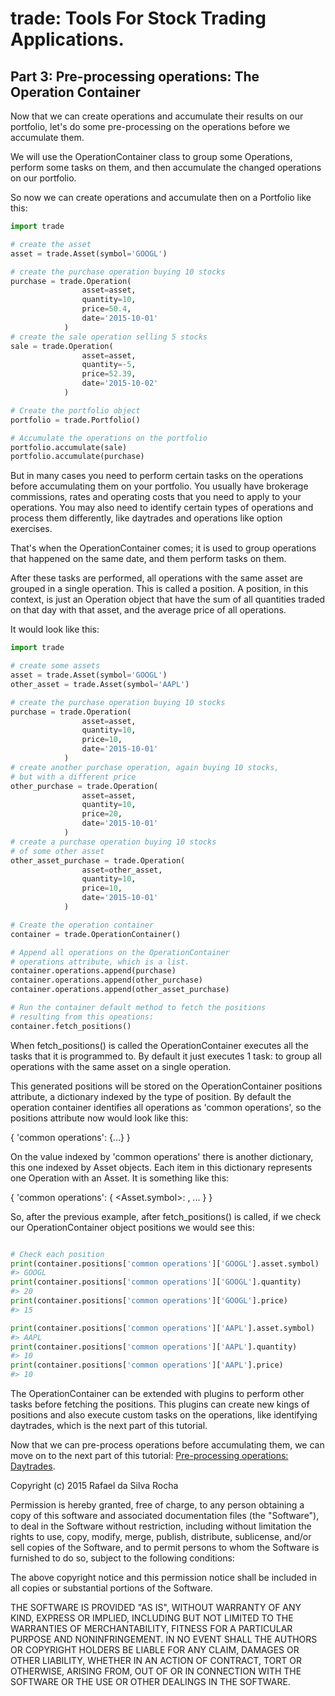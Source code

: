 # trade: Tools For Stock Trading Applications.

## Part 3: Pre-processing operations: The Operation Container
Now that we can create operations and accumulate their results on our
portfolio, let's do some pre-processing on the operations before we
accumulate them.

We will use the OperationContainer class to group some Operations, perform
some tasks on them, and then accumulate the changed operations on our
portfolio.

So now we can create operations and accumulate then on a Portfolio like this:

```python
import trade

# create the asset
asset = trade.Asset(symbol='GOOGL')

# create the purchase operation buying 10 stocks
purchase = trade.Operation(
                asset=asset,
                quantity=10,
                price=50.4,
                date='2015-10-01'
            )
# create the sale operation selling 5 stocks
sale = trade.Operation(
                asset=asset,
                quantity=-5,
                price=52.39,
                date='2015-10-02'
            )

# Create the portfolio object
portfolio = trade.Portfolio()

# Accumulate the operations on the portfolio
portfolio.accumulate(sale)
portfolio.accumulate(purchase)
```

But in many cases you need to perform certain tasks on the operations before
accumulating them on your portfolio. You usually have brokerage commissions,
rates and operating costs that you need to apply to your operations. You may
also need to identify certain types of operations and process them differently,
like daytrades and operations like option exercises.

That's when the OperationContainer comes; it is used to group operations that
happened on the same date, and them perform tasks on them.

After these tasks are performed, all operations with the same asset are grouped
in a single operation. This is called a position. A position, in this context,
is just an Operation object that have the sum of all quantities traded on that
day with that asset, and the average price of all operations.

It would look like this:

```python
import trade

# create some assets
asset = trade.Asset(symbol='GOOGL')
other_asset = trade.Asset(symbol='AAPL')

# create the purchase operation buying 10 stocks
purchase = trade.Operation(
                asset=asset,
                quantity=10,
                price=10,
                date='2015-10-01'
            )
# create another purchase operation, again buying 10 stocks,
# but with a different price
other_purchase = trade.Operation(
                asset=asset,
                quantity=10,
                price=20,
                date='2015-10-01'
            )
# create a purchase operation buying 10 stocks
# of some other asset
other_asset_purchase = trade.Operation(
                asset=other_asset,
                quantity=10,
                price=10,
                date='2015-10-01'
            )

# Create the operation container
container = trade.OperationContainer()

# Append all operations on the OperationContainer
# operations attribute, which is a list.
container.operations.append(purchase)
container.operations.append(other_purchase)
container.operations.append(other_asset_purchase)

# Run the container default method to fetch the positions
# resulting from this opeations:
container.fetch_positions()
```

When fetch_positions() is called the OperationContainer executes all
the tasks that it is programmed to. By default it just executes 1 task:
to group all operations with the same asset on a single operation.

This generated positions will be stored on the OperationContainer
positions attribute, a dictionary indexed by the type of position. By default
the operation container identifies all operations as 'common operations', so
the positions attribute now would look like this:

{
    'common operations': {...}
}

On the value indexed by 'common operations' there is another dictionary, this
one indexed by Asset objects. Each item in this dictionary represents one
Operation with an Asset. It is something like this:

{
    'common operations':  {
        <Asset.symbol>: <Operation>,
        ...
    }
}

So, after the previous example, after fetch_positions() is called, if we
check our OperationContainer object positions we would see this:

```python

# Check each position
print(container.positions['common operations']['GOOGL'].asset.symbol)
#> GOOGL
print(container.positions['common operations']['GOOGL'].quantity)
#> 20
print(container.positions['common operations']['GOOGL'].price)
#> 15

print(container.positions['common operations']['AAPL'].asset.symbol)
#> AAPL
print(container.positions['common operations']['AAPL'].quantity)
#> 10
print(container.positions['common operations']['AAPL'].price)
#> 10
```

The OperationContainer can be extended with plugins to perform other tasks
before fetching the positions. This plugins can create new kings of positions
and also execute custom tasks on the operations, like identifying daytrades,
which is the next part of this tutorial.

Now that we can pre-process operations before accumulating them, we can move
on to the next part of this tutorial:
[Pre-processing operations: Daytrades](part_4).


Copyright (c) 2015 Rafael da Silva Rocha

Permission is hereby granted, free of charge, to any person obtaining a copy
of this software and associated documentation files (the "Software"), to deal
in the Software without restriction, including without limitation the rights
to use, copy, modify, merge, publish, distribute, sublicense, and/or sell
copies of the Software, and to permit persons to whom the Software is
furnished to do so, subject to the following conditions:

The above copyright notice and this permission notice shall be included in
all copies or substantial portions of the Software.

THE SOFTWARE IS PROVIDED "AS IS", WITHOUT WARRANTY OF ANY KIND, EXPRESS OR
IMPLIED, INCLUDING BUT NOT LIMITED TO THE WARRANTIES OF MERCHANTABILITY,
FITNESS FOR A PARTICULAR PURPOSE AND NONINFRINGEMENT. IN NO EVENT SHALL THE
AUTHORS OR COPYRIGHT HOLDERS BE LIABLE FOR ANY CLAIM, DAMAGES OR OTHER
LIABILITY, WHETHER IN AN ACTION OF CONTRACT, TORT OR OTHERWISE, ARISING FROM,
OUT OF OR IN CONNECTION WITH THE SOFTWARE OR THE USE OR OTHER DEALINGS IN
THE SOFTWARE.
